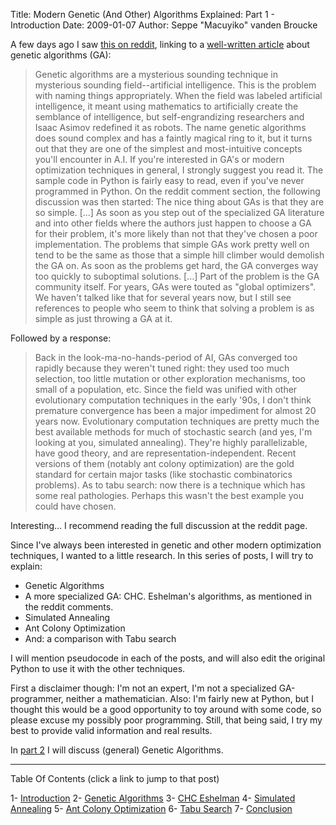 Title: Modern Genetic (And Other) Algorithms Explained: Part 1 - Introduction
Date: 2009-01-07
Author: Seppe "Macuyiko" vanden Broucke

A few days ago I saw [this on reddit](http://www.reddit.com/r/programming/comments/7n1zl/genetic_algorithms_cool_name_amp_damn_simple_best/), linking to a [well-written article](http://lethain.com/entry/2009/jan/02/genetic-algorithms-cool-name-damn-simple/) about genetic algorithms (GA):

> Genetic algorithms are a mysterious sounding technique in mysterious sounding field--artificial intelligence. This is the problem with naming things appropriately. When the field was labeled artificial intelligence, it meant using mathematics to artificially create the semblance of intelligence, but self-engrandizing researchers and Isaac Asimov redefined it as robots.
> The name genetic algorithms does sound complex and has a faintly magical ring to it, but it turns out that they are one of the simplest and most-intuitive concepts you'll encounter in A.I.
> If you're interested in GA's or modern optimization techniques in general, I strongly suggest you read it. The sample code in Python is fairly easy to read, even if you've never programmed in Python. On the reddit comment section, the following discussion was then started:
> The nice thing about GAs is that they are so simple. [...] As soon as you step out of the specialized GA literature and into other fields where the authors just happen to choose a GA for their problem, it's more likely than not that they've chosen a poor implementation.
> The problems that simple GAs work pretty well on tend to be the same as those that a simple hill climber would demolish the GA on. As soon as the problems get hard, the GA converges way too quickly to suboptimal solutions. [...]
> Part of the problem is the GA community itself. For years, GAs were touted as "global optimizers". We haven't talked like that for several years now, but I still see references to people who seem to think that solving a problem is as simple as just throwing a GA at it.

Followed by a response:

> Back in the look-ma-no-hands-period of AI, GAs converged too rapidly because they weren't tuned right: they used too much selection, too little mutation or other exploration mechanisms, too small of a population, etc. Since the field was unified with other evolutionary computation techniques in the early '90s, I don't think premature convergence has been a major impediment for almost 20 years now. Evolutionary computation techniques are pretty much the best available methods for much of stochastic search (and yes, I'm looking at you, simulated annealing). They're highly parallelizable, have good theory, and are representation-independent. Recent versions of them (notably ant colony optimization) are the gold standard for certain major tasks (like stochastic combinatorics problems).
> As to tabu search: now there is a technique which has some real pathologies. Perhaps this wasn't the best example you could have chosen.

Interesting... I recommend reading the full discussion at the reddit page.

Since I've always been interested in genetic and other modern optimization techniques, I wanted to a little research. In this series of posts, I will try to explain:

  - Genetic Algorithms
  - A more specialized GA: CHC. Eshelman's algorithms, as mentioned in the reddit comments.
  - Simulated Annealing
  - Ant Colony Optimization
  - And: a comparison with Tabu search

I will mention pseudocode in each of the posts, and will also edit the original Python to use it with the other techniques.

First a disclaimer though: I'm not an expert, I'm not a specialized GA-programmer, neither a mathematician. Also: I'm fairly new at Python, but I thought this would be a good opportunity to toy around with some code, so please excuse my possibly poor programming. Still, that being said, I try my best to provide valid information and real results.

In [part 2](|filename|2009_01_modern-genetic-and-other-algorithms-2.md) I will discuss (general) Genetic Algorithms.

-----

Table Of Contents (click a link to jump to that post)

1- [Introduction](|filename|2009_01_modern-genetic-and-other-algorithms-1.md)
2- [Genetic Algorithms](|filename|2009_01_modern-genetic-and-other-algorithms-2.md)
3- [CHC Eshelman](|filename|2009_01_modern-genetic-and-other-algorithms-3.md)
4- [Simulated Annealing](|filename|2009_01_modern-genetic-and-other-algorithms-4.md)
5- [Ant Colony Optimization](|filename|2009_01_modern-genetic-and-other-algorithms-5.md)
6- [Tabu Search](|filename|2009_01_modern-genetic-and-other-algorithms-6.md)
7- [Conclusion](|filename|2009_01_modern-genetic-and-other-algorithms-7.md)
